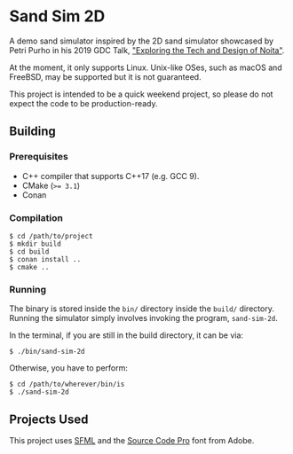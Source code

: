 # Sand Sim 2D
A demo sand simulator inspired by the 2D sand simulator showcased by Petri Purho in his 2019 GDC Talk, ["Exploring the Tech and Design of Noita"](https://www.youtube.com/watch?v=prXuyMCgbTc).

At the moment, it only supports Linux. Unix-like OSes, such as macOS and FreeBSD, may be supported but it is not guaranteed.

This project is intended to be a quick weekend project, so please do not expect the code to be production-ready.

## Building
### Prerequisites

* C++ compiler that supports C++17 (e.g. GCC 9).
* CMake (`>= 3.1`)
* Conan

### Compilation

    $ cd /path/to/project
    $ mkdir build
    $ cd build
    $ conan install ..
    $ cmake ..

### Running
The binary is stored inside the `bin/` directory inside the `build/` directory. Running the simulator simply involves invoking the program, `sand-sim-2d`.

In the terminal, if you are still in the build directory, it can be via:

    $ ./bin/sand-sim-2d

Otherwise, you have to perform:

    $ cd /path/to/wherever/bin/is
    $ ./sand-sim-2d

## Projects Used
This project uses [SFML](http://sfml-dev.org) and the [Source Code Pro](https://github.com/adobe-fonts/source-code-pro) font from Adobe.
